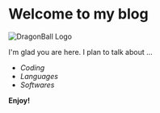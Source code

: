 # Welcome to my blog
![DragonBall Logo](https://images-na.ssl-images-amazon.com/images/I/61rGQczYP3L._SL1500_.jpg)

I'm glad you are here. I plan to talk about ...
- *Coding*
- *Languages*
- *Softwares*

**Enjoy!**

